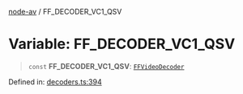 [node-av](../globals.md) / FF\_DECODER\_VC1\_QSV

# Variable: FF\_DECODER\_VC1\_QSV

> `const` **FF\_DECODER\_VC1\_QSV**: [`FFVideoDecoder`](../type-aliases/FFVideoDecoder.md)

Defined in: [decoders.ts:394](https://github.com/seydx/av/blob/f8631fc881b394300b1479f511d55cf1c370a87f/src/constants/decoders.ts#L394)
